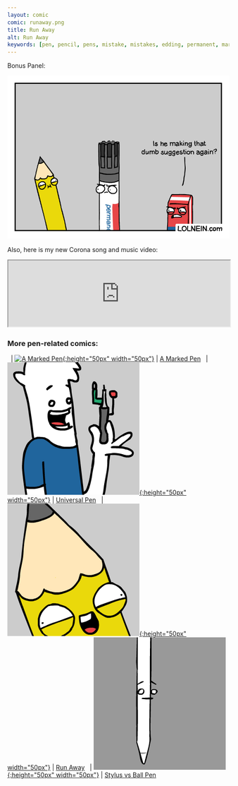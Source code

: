 ```yaml
---
layout: comic
comic: runaway.png
title: Run Away
alt: Run Away
keywords: [pen, pencil, pens, mistake, mistakes, edding, permanent, marker, run, away, eraser, rubber]
---
```


Bonus Panel:

![Run Away Bonus Panel](/images/runaway_bonus.png)

Also, here is my new Corona song and music video:

<iframe class="center" width="100%" src="https://www.youtube.com/embed/DU6ObLRuz74" allowfullscreen="allowfullscreen" seamless="seamless"></iframe>

### More pen-related comics:

&nbsp; | [![A Marked Pen](/thumbs/amarkedpen.png){:height="50px" width="50px"}](https://lolnein.com/2019/05/16/amarkedpen/) | [A Marked Pen](https://lolnein.com/2019/05/16/amarkedpen/)
&nbsp; | [![Universal Pen](/thumbs/universalpen.png){:height="50px" width="50px"}](https://lolnein.com/2019/11/07/universalpen/) | [Universal Pen](https://lolnein.com/2019/11/07/universalpen/)
&nbsp; | [![Run Away](/thumbs/runaway.png){:height="50px" width="50px"}](https://lolnein.com/2020/04/12/runaway/) | [Run Away](https://lolnein.com/2020/04/12/runaway/)
&nbsp; | [![Stylus vs Ball Pen](/thumbs/stylusvsballpen.png){:height="50px" width="50px"}](https://lolnein.com/2015/09/25/stylusvsballpen/) | [Stylus vs Ball Pen](https://lolnein.com/2015/09/25/stylusvsballpen/)
